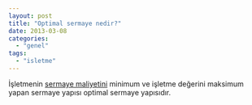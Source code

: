 ```yaml
---
layout: post
title: "Optimal sermaye nedir?"
date: 2013-03-08
categories: 
  - "genel"
tags: 
  - "isletme"
---
```


İşletmenin [sermaye maliyetini](http://blog.suatatan.com/2013/03/sermaye-maliyeti-nedir_7.html) minimum ve işletme değerini maksimum yapan sermaye yapısı optimal sermaye yapısıdır.
